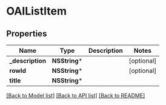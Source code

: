 # OAIListItem

## Properties
Name | Type | Description | Notes
------------ | ------------- | ------------- | -------------
**_description** | **NSString*** |  | [optional] 
**rowId** | **NSString*** |  | [optional] 
**title** | **NSString*** |  | 

[[Back to Model list]](../README.md#documentation-for-models) [[Back to API list]](../README.md#documentation-for-api-endpoints) [[Back to README]](../README.md)


